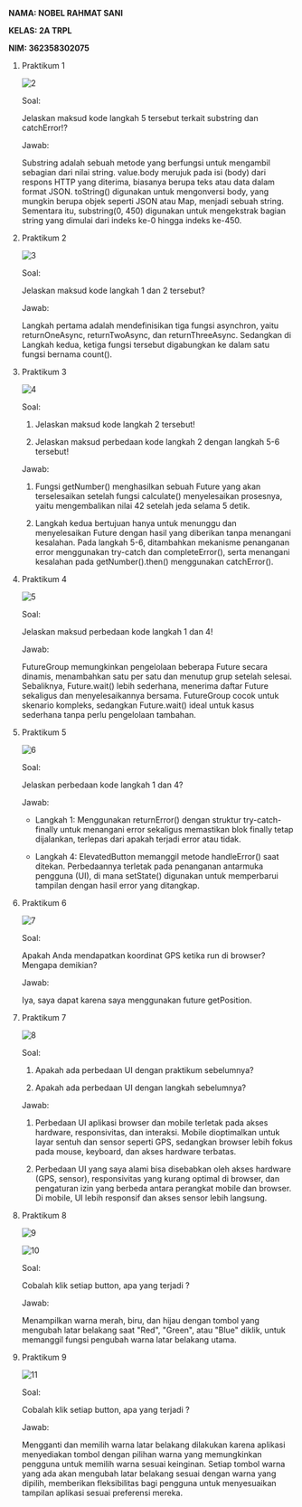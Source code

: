 **NAMA: NOBEL RAHMAT SANI**

**KELAS: 2A TRPL**

**NIM: 362358302075**


1. Praktikum 1
   
   ![2](https://github.com/user-attachments/assets/e4863828-6ced-4f21-a170-46165e19d59d)

   Soal:
   
   Jelaskan maksud kode langkah 5 tersebut terkait substring dan catchError!?

   Jawab:
   
   Substring adalah sebuah metode yang berfungsi untuk mengambil sebagian dari nilai string. value.body merujuk pada isi (body) dari respons HTTP yang diterima, biasanya berupa teks atau data dalam format JSON. toString() digunakan untuk mengonversi body, yang mungkin berupa objek seperti JSON atau Map, menjadi sebuah string. Sementara itu, substring(0, 450) digunakan untuk mengekstrak bagian string yang dimulai dari indeks ke-0 hingga indeks ke-450.

2. Praktikum 2

   ![3](https://github.com/user-attachments/assets/0e88f574-1c51-4814-8ee8-01a73453a552)

   Soal:

   Jelaskan maksud kode langkah 1 dan 2 tersebut?

   Jawab:
   
   Langkah pertama adalah mendefinisikan tiga fungsi asynchron, yaitu returnOneAsync, returnTwoAsync, dan returnThreeAsync. Sedangkan di Langkah kedua, ketiga fungsi tersebut digabungkan ke dalam satu fungsi bernama count().

3. Praktikum 3

   ![4](https://github.com/user-attachments/assets/79fc6855-36e8-4c0c-bd0a-79ef5ddbf7a5)

   Soal:
   
   1. Jelaskan maksud kode langkah 2 tersebut!
      
   2. Jelaskan maksud perbedaan kode langkah 2 dengan langkah 5-6 tersebut!

   Jawab:

   1. Fungsi getNumber() menghasilkan sebuah Future yang akan terselesaikan setelah fungsi calculate() menyelesaikan prosesnya, yaitu mengembalikan nilai 42 setelah jeda selama 5 detik.
   
   2. Langkah kedua bertujuan hanya untuk menunggu dan menyelesaikan Future dengan hasil yang diberikan tanpa menangani kesalahan. Pada langkah 5-6, ditambahkan mekanisme penanganan error menggunakan try-catch dan completeError(), serta menangani kesalahan pada getNumber().then() menggunakan catchError().

4. Praktikum 4

   ![5](https://github.com/user-attachments/assets/74603812-91cd-4000-9ec9-8366cf1d3b60)

   Soal:
   
   Jelaskan maksud perbedaan kode langkah 1 dan 4!

   Jawab:

   FutureGroup memungkinkan pengelolaan beberapa Future secara dinamis, menambahkan satu per satu dan menutup grup setelah selesai. Sebaliknya, Future.wait() lebih sederhana, menerima daftar Future sekaligus dan menyelesaikannya bersama. FutureGroup cocok untuk skenario kompleks, sedangkan Future.wait() ideal untuk kasus sederhana tanpa perlu pengelolaan tambahan.

5. Praktikum 5

   ![6](https://github.com/user-attachments/assets/864750b6-ed11-47f5-a7be-eff56c7a1926)

   Soal:

   Jelaskan perbedaan kode langkah 1 dan 4?

   Jawab:

   - Langkah 1: Menggunakan returnError() dengan struktur try-catch-finally untuk menangani error sekaligus memastikan blok finally tetap dijalankan, terlepas dari apakah terjadi error atau tidak.
  
   - Langkah 4: ElevatedButton memanggil metode handleError() saat ditekan. Perbedaannya terletak pada penanganan antarmuka pengguna (UI), di mana setState() digunakan untuk memperbarui tampilan dengan hasil error yang ditangkap.

6. Praktikum 6

   ![7](https://github.com/user-attachments/assets/117959e2-b01a-42c0-a63d-77e604cae32a)

   Soal:

   Apakah Anda mendapatkan koordinat GPS ketika run di browser? Mengapa demikian?

   Jawab:

   Iya, saya dapat karena saya menggunakan future getPosition.

7. Praktikum 7

   ![8](https://github.com/user-attachments/assets/6445c7cf-af60-4ff5-badf-c065fde36a57)

   Soal:
   
   1. Apakah ada perbedaan UI dengan praktikum sebelumnya?
  
   2. Apakah ada perbedaan UI dengan langkah sebelumnya?
  
   Jawab:

   1. Perbedaan UI aplikasi browser dan mobile terletak pada akses hardware, responsivitas, dan interaksi. Mobile dioptimalkan untuk layar sentuh dan sensor seperti GPS, sedangkan browser lebih fokus pada mouse, keyboard, dan akses hardware terbatas.
  
   2. Perbedaan UI yang saya alami bisa disebabkan oleh akses hardware (GPS, sensor), responsivitas yang kurang optimal di browser, dan pengaturan izin yang berbeda antara perangkat mobile dan browser. Di mobile, UI lebih responsif dan akses sensor lebih langsung.
  
8. Praktikum 8

   ![9](https://github.com/user-attachments/assets/bdb76b9d-37eb-43df-8589-64edebbe49a1)

   ![10](https://github.com/user-attachments/assets/e450092b-0477-4ec3-b1c7-022d7e7f4366)

   Soal:

   Cobalah klik setiap button, apa yang terjadi ?

   Jawab:

   Menampilkan warna merah, biru, dan hijau dengan tombol yang mengubah latar belakang saat "Red", "Green", atau "Blue" diklik, untuk memanggil fungsi pengubah warna latar belakang utama.

9. Praktikum 9

   ![11](https://github.com/user-attachments/assets/d07e48fc-5ead-4f77-974a-53d95c65044f)

   Soal:

   Cobalah klik setiap button, apa yang terjadi ?

   Jawab:

   Mengganti dan memilih warna latar belakang dilakukan karena aplikasi menyediakan tombol dengan pilihan warna yang memungkinkan pengguna untuk memilih warna sesuai keinginan. Setiap tombol warna yang ada akan mengubah latar belakang sesuai dengan warna yang dipilih, memberikan fleksibilitas bagi pengguna untuk menyesuaikan tampilan aplikasi sesuai preferensi mereka.

